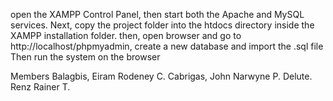 open the XAMPP Control Panel, then start both the Apache and MySQL services. 
Next, copy the project folder into the htdocs directory inside the XAMPP installation folder. 
then, open browser and go to http://localhost/phpmyadmin, create a new database and import the .sql file
Then run the system on the browser

Members
Balagbis, Eiram Rodeney C.
Cabrigas, John Narwyne P.
Delute. Renz Rainer T.
